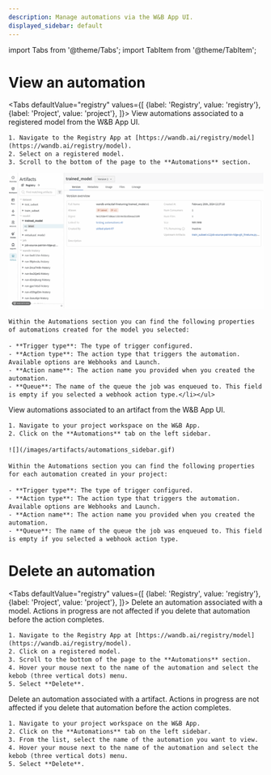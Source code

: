 ```yaml
---
description: Manage automations via the W&B App UI.
displayed_sidebar: default
---
```

import Tabs from '@theme/Tabs';
import TabItem from '@theme/TabItem';

# View an automation
<Tabs
  defaultValue="registry"
  values={[
    {label: 'Registry', value: 'registry'},
    {label: 'Project', value: 'project'},
  ]}>
  <TabItem value="registry">
     View automations associated to a registered model from the W&B App UI. 

    1. Navigate to the Registry App at [https://wandb.ai/registry/model](https://wandb.ai/registry/model).
    2. Select on a registered model. 
    3. Scroll to the bottom of the page to the **Automations** section.

![](../../../static/images/automations/automations_landing.gif)

    Within the Automations section you can find the following properties of automations created for the model you selected:

    - **Trigger type**: The type of trigger configured.
    - **Action type**: The action type that triggers the automation. Available options are Webhooks and Launch.
    - **Action name**: The action name you provided when you created the automation.
    - **Queue**: The name of the queue the job was enqueued to. This field is empty if you selected a webhook action type.</li></ul>
</TabItem>
  <TabItem value="project">
    View automations associated to an artifact from the W&B App UI. 

    1. Navigate to your project workspace on the W&B App. 
    2. Click on the **Automations** tab on the left sidebar.

    ![](/images/artifacts/automations_sidebar.gif)

    Within the Automations section you can find the following properties for each automation created in your project:

    - **Trigger type**: The type of trigger configured.
    - **Action type**: The action type that triggers the automation. Available options are Webhooks and Launch.
    - **Action name**: The action name you provided when you created the automation.
    - **Queue**: The name of the queue the job was enqueued to. This field is empty if you selected a webhook action type.
</TabItem>
</Tabs>


# Delete an automation
<Tabs
  defaultValue="registry"
  values={[
    {label: 'Registry', value: 'registry'},
    {label: 'Project', value: 'project'},
  ]}>
  <TabItem value="registry">
    Delete an automation associated with a model. Actions in progress are not affected if you delete that automation before the action completes. 

    1. Navigate to the Registry App at [https://wandb.ai/registry/model](https://wandb.ai/registry/model).
    2. Click on a registered model. 
    3. Scroll to the bottom of the page to the **Automations** section.
    4. Hover your mouse next to the name of the automation and select the kebob (three vertical dots) menu. 
    5. Select **Delete**.
  </TabItem>
  <TabItem value="project">
    Delete an automation associated with a artifact. Actions in progress are not affected if you delete that automation before the action completes. 

    1. Navigate to your project workspace on the W&B App. 
    2. Click on the **Automations** tab on the left sidebar.
    3. From the list, select the name of the automation you want to view.
    4. Hover your mouse next to the name of the automation and select the kebob (three vertical dots) menu. 
    5. Select **Delete**.
  </TabItem>
</Tabs>

